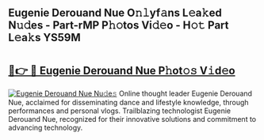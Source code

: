 ## Eugenie Derouand Nue O𝚗𝚕yf𝚊ns L𝚎a𝚔ed N𝚞𝚍es - Part-rMP P𝚑𝚘tos Vi𝚍𝚎o - H𝚘𝚝 Part L𝚎a𝚔s YS59M

# <h2><a href="http://kf3125.oniu.top/?m=Eugenie+Derouand+Nue">🔗👉 🔴 Eugenie Derouand Nue P𝚑ot𝚘𝚜 V𝚒d𝚎o</a></h2>

[![Eugenie Derouand Nue Nu𝚍e𝚜](https://i.imgur.com/0qMVB7G.gif)](http://kf3125.oniu.top/?m=Eugenie+Derouand+Nue)
Online thought leader Eugenie Derouand Nue, acclaimed for disseminating dance and lifestyle knowledge, through performances and personal vlogs. Trailblazing technologist Eugenie Derouand Nue, recognized for their innovative solutions and commitment to advancing technology.  

